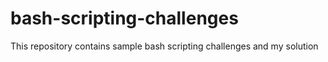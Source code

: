 # bash-scripting-challenges

This repository contains sample bash scripting challenges and my solution














